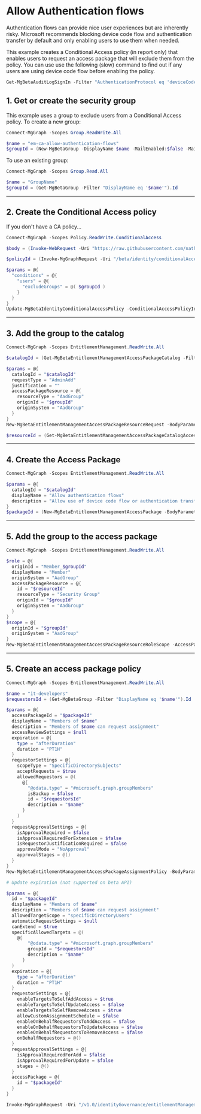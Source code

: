 # Allow Authentication flows

Authentication flows can provide nice user experiences but are inherently risky. Microsoft recommends blocking device code flow and authentication transfer by default and only enabling users to use them when needed.

This example creates a Conditional Access policy (in report only) that enables users to request an access package that will exclude them from the policy. You can use use the following (slow) command to find out if any users are using device code flow before enabling the policy.

```powershell
Get-MgBetaAuditLogSignIn -Filter "AuthenticationProtocol eq 'deviceCode'"
```

## 1. Get or create the security group

This example uses a group to exclude users from a Conditional Access policy. To create a new group:

```powershell
Connect-MgGraph -Scopes Group.ReadWrite.All

$name = "em-ca-allow-authentication-flows"
$groupId = (New-MgBetaGroup -DisplayName $name -MailEnabled:$false -MailNickname $name -SecurityEnabled:$true).Id

```

To use an existing group:

```powershell
Connect-MgGraph -Scopes Group.Read.All

$name = "GroupName"
$groupId = (Get-MgBetaGroup -Filter "DisplayName eq '$name'").Id

```

---

## 2. Create the Conditional Access policy

If you don't have a CA policy...

```powershell
Connect-MgGraph -Scopes Policy.ReadWrite.ConditionalAccess

$body = (Invoke-WebRequest -Uri "https://raw.githubusercontent.com/nathanmcnulty/MMS2024FLL/refs/heads/main/entra-entitlement-management/examples/conditional-access/authentication-flows/block-authentication-flows.json").Content

$policyId = (Invoke-MgGraphRequest -Uri "/beta/identity/conditionalAccess/policies" -Body $body -Method POST).Id

$params = @{
  "conditions" = @{
    "users" = @{
      "excludeGroups" = @( $groupId )
    }
  }
}
Update-MgBetaIdentityConditionalAccessPolicy -ConditionalAccessPolicyId $policyId -BodyParameter $params

```

---

## 3. Add the group to the catalog

```powershell
Connect-MgGraph -Scopes EntitlementManagement.ReadWrite.All

$catalogId = (Get-MgBetaEntitlementManagementAccessPackageCatalog -Filter "DisplayName eq 'General'").Id

$params = @{
  catalogId = "$catalogId"
  requestType = "AdminAdd"
  justification = ""
  accessPackageResource = @{
    resourceType = "AadGroup"
    originId = "$groupId"
    originSystem = "AadGroup"
  }
}
New-MgBetaEntitlementManagementAccessPackageResourceRequest -BodyParameter $params

$resourceId = (Get-MgBetaEntitlementManagementAccessPackageCatalogAccessPackageResource -AccessPackageCatalogId $catalogId -Filter "originId eq '$groupId'").Id

```

---

## 4. Create the Access Package

```powershell
Connect-MgGraph -Scopes EntitlementManagement.ReadWrite.All

$params = @{
  catalogId = "$catalogId"
  displayName = "Allow authentication flows"
  description = "Allow use of device code flow or authentication transfer for up to 1 hour"
}
$packageId = (New-MgBetaEntitlementManagementAccessPackage -BodyParameter $params).Id

```

---

## 5. Add the group to the access package

```powershell
Connect-MgGraph -Scopes EntitlementManagement.ReadWrite.All

$role = @{
  originId = "Member_$groupId"
  displayName = "Member"
  originSystem = "AadGroup"
  accessPackageResource = @{
    id = "$resourceId"
    resourceType = "Security Group"
    originId = "$groupId"
    originSystem = "AadGroup"
  }
}
$scope = @{
  originId = "$groupId"
  originSystem = "AadGroup"
}
New-MgBetaEntitlementManagementAccessPackageResourceRoleScope -AccessPackageId $packageId -AccessPackageResourceRole $role -AccessPackageResourceScope $scope

```

---

## 5. Create an access package policy

```powershell
Connect-MgGraph -Scopes EntitlementManagement.ReadWrite.All

$name = "it-developers"
$requestorsId = (Get-MgBetaGroup -Filter "DisplayName eq '$name'").Id

$params = @{
  accessPackageId = "$packageId"
  displayName = "Members of $name"
  description = "Members of $name can request assignment"
  accessReviewSettings = $null
  expiration = @{
    type = "afterDuration"
    duration = "PT1H"
  }
  requestorSettings = @{
    scopeType = "SpecificDirectorySubjects"
    acceptRequests = $true
    allowedRequestors = @(
      @{
        "@odata.type" = "#microsoft.graph.groupMembers"
        isBackup = $false
        id = "$requestorsId"
        description = "$name"
      }
    )
  }
  requestApprovalSettings = @{
    isApprovalRequired = $false
    isApprovalRequiredForExtension = $false
    isRequestorJustificationRequired = $false
    approvalMode = "NoApproval"
    approvalStages = @()
  }
}
New-MgBetaEntitlementManagementAccessPackageAssignmentPolicy -BodyParameter $params

# Update expiration (not supported on beta API)

$params = @{
  id = "$packageId"
  displayName = "Members of $name"
  description = "Members of $name can request assignment"
  allowedTargetScope = "specificDirectoryUsers"
  automaticRequestSettings = $null
  canExtend = $true
  specificAllowedTargets = @(
    @{
        "@odata.type" = "#microsoft.graph.groupMembers"
        groupId = "$requestorsId"
        description = "$name"
      }
  )
  expiration = @{
    type = "afterDuration"
    duration = "PT1H"
  }
  requestorSettings = @{
    enableTargetsToSelfAddAccess = $true
    enableTargetsToSelfUpdateAccess = $false
    enableTargetsToSelfRemoveAccess = $true
    allowCustomAssignmentSchedule = $false
    enableOnBehalfRequestorsToAddAccess = $false
    enableOnBehalfRequestorsToUpdateAccess = $false
    enableOnBehalfRequestorsToRemoveAccess = $false
    onBehalfRequestors = @()
  }
  requestApprovalSettings = @{
    isApprovalRequiredForAdd = $false
    isApprovalRequiredForUpdate = $false
    stages = @()
  }
  accessPackage = @{
    id = "$packageId"
  }
}

Invoke-MgGraphRequest -Uri "/v1.0/identityGovernance/entitlementManagement/assignmentPolicies/$($policy.Id)" -Method PUT -Body $params

```
